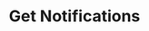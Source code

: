 ---
title: Get Notifications
excerpt: |-
  List of notifications (both read and unread).

  Required scopes:
  + **read**
api:
  file: lolzteam-public-api-forum.json
  operationId: Notifications.List
deprecated: false
hidden: false
metadata:
  title: ''
  description: ''
  robots: index
next:
  description: ''
---